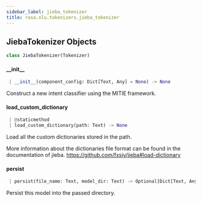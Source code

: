 ```yaml
---
sidebar_label: jieba_tokenizer
title: rasa.nlu.tokenizers.jieba_tokenizer
---
```


## JiebaTokenizer Objects

```python
class JiebaTokenizer(Tokenizer)
```

#### \_\_init\_\_

```python
 | __init__(component_config: Dict[Text, Any] = None) -> None
```

Construct a new intent classifier using the MITIE framework.

#### load\_custom\_dictionary

```python
 | @staticmethod
 | load_custom_dictionary(path: Text) -> None
```

Load all the custom dictionaries stored in the path.

More information about the dictionaries file format can
be found in the documentation of jieba.
https://github.com/fxsjy/jieba#load-dictionary

#### persist

```python
 | persist(file_name: Text, model_dir: Text) -> Optional[Dict[Text, Any]]
```

Persist this model into the passed directory.

